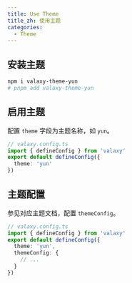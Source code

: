 ```yaml
---
title: Use Theme
title_zh: 使用主题
categories:
  - Theme
---
```


## 安装主题

```bash
npm i valaxy-theme-yun
# pnpm add valaxy-theme-yun
```

## 启用主题

配置 `theme` 字段为主题名称，如 `yun`。

```ts
// valaxy.config.ts
import { defineConfig } from 'valaxy'
export default defineConfig({
  theme: 'yun'
})
```

## 主题配置

参见对应主题文档，配置 `themeConfig`。

```ts
// valaxy.config.ts
import { defineConfig } from 'valaxy'
export default defineConfig({
  theme: 'yun',
  themeConfig: {
    // ...
  }
})
```
